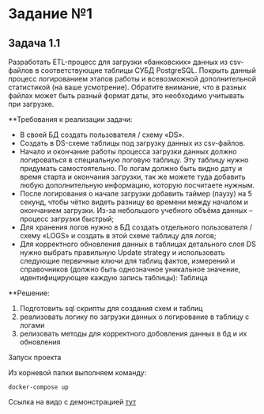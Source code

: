 # Задание №1

<h2>Задача 1.1</h2>

Разработать ETL-процесс для загрузки «банковских» данных из csv-файлов в соответствующие таблицы СУБД PostgreSQL. Покрыть данный процесс логированием этапов работы и всевозможной дополнительной статистикой (на ваше усмотрение). Обратите внимание, что в разных файлах может быть разный формат даты, это необходимо учитывать при загрузке.

**Требования к реализации задачи:
+ В своей БД создать пользователя / схему «DS».
+ Создать в DS-схеме таблицы под загрузку данных из csv-файлов.
+ Начало и окончание работы процесса загрузки данных должно логироваться в специальную логовую таблицу. Эту таблицу нужно придумать самостоятельно. По логам должно быть видно дату и время старта и окончания загрузки, так же можете туда добавить любую дополнительную информацию, которую посчитаете нужным.
+ После логирования о начале загрузки добавить таймер (паузу) на 5 секунд, чтобы чётко видеть разницу во времени между началом и окончанием загрузки. Из-за небольшого учебного объёма данных – процесс загрузки быстрый;
+ Для хранения логов нужно в БД создать отдельного пользователя / схему «LOGS» и создать в этой схеме таблицу для логов;
+ Для корректного обновления данных в таблицах детального слоя DS нужно выбрать правильную Update strategy и использовать следующие первичные ключи для таблиц фактов, измерений и справочников (должно быть однозначное уникальное значение, идентифицирующее каждую запись таблицы):
Таблица


**Решение:
 1. Подготовить sql скрипты для создания схем и таблиц
2. реализовать логику по загрузки данных о логирование в таблицу с логами
3. релизовать методы для корректного добовления данных в бд и их обновления



Запуск проекта

Из корневой папки выполняем команду:

```
docker-compose up
```

Ссылка на видо с демонстрацией <a href="https://disk.yandex.ru/i/SKjWxkwKqzAP8g">тут</a>
